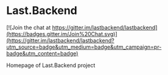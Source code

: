 # Last.Backend

[![Join the chat at https://gitter.im/lastbackend/lastbackend](https://badges.gitter.im/Join%20Chat.svg)](https://gitter.im/lastbackend/lastbackend?utm_source=badge&utm_medium=badge&utm_campaign=pr-badge&utm_content=badge)

Homepage of Last.Backend project
